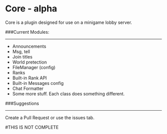 # Core - alpha
Core is a plugin designed for use on a minigame lobby server.

###Current Modules:

----------

 - Announcements
 - Msg, tell
 - Join titles
 - World pretection
 - FileManager (config)
 - Ranks
 - Built-in Rank API
 - Built-in Messages config
 - Chat Formatter
 - Some more stuff. Each class does something different.

###Suggestions


----------
Create a Pull Request or use the issues tab.

#THIS IS NOT COMPLETE

